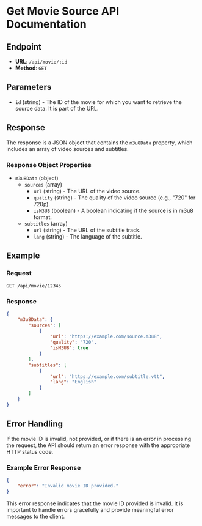 # Get Movie Source API Documentation

## Endpoint
- **URL**: `/api/movie/:id`
- **Method**: `GET`

## Parameters
- `id` (string) - The ID of the movie for which you want to retrieve the source data. It is part of the URL.

## Response
The response is a JSON object that contains the `m3u8Data` property, which includes an array of video sources and subtitles.

### Response Object Properties
- `m3u8Data` (object)
  - `sources` (array)
    - `url` (string) - The URL of the video source.
    - `quality` (string) - The quality of the video source (e.g., "720" for 720p).
    - `isM3U8` (boolean) - A boolean indicating if the source is in m3u8 format.
  - `subtitles` (array)
    - `url` (string) - The URL of the subtitle track.
    - `lang` (string) - The language of the subtitle.

## Example

### Request
```http
GET /api/movie/12345
```

### Response
```json
{
    "m3u8Data": {
        "sources": [
            {
                "url": "https://example.com/source.m3u8",
                "quality": "720",
                "isM3U8": true
            }
        ],
        "subtitles": [
            {
                "url": "https://example.com/subtitle.vtt",
                "lang": "English"
            }
        ]
    }
}
```

## Error Handling
If the movie ID is invalid, not provided, or if there is an error in processing the request, the API should return an error response with the appropriate HTTP status code.

### Example Error Response
```json
{
    "error": "Invalid movie ID provided."
}
```

This error response indicates that the movie ID provided is invalid. It is important to handle errors gracefully and provide meaningful error messages to the client.
